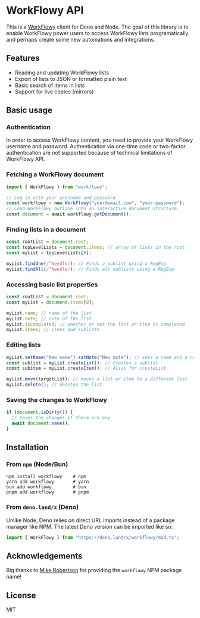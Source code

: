 # WorkFlowy API

This is a [WorkFlowy](https://workflowy.com) client for Deno and Node. The goal
of this library is to enable WorkFlowy power users to access WorkFlowy lists
programatically and perhaps create some new automations and integrations.

## Features

- Reading and updating WorkFlowy lists
- Export of lists to JSON or formatted plain text
- Basic search of items in lists
- Support for live copies (mirrors)

## Basic usage

### Authentication

In order to access WorkFlowy content, you need to provide your WorkFlowy
username and password. Authentication via one-time code or two-factor
authentication are not supported because of technical limitations of WorkFlowy
API.

### Fetching a WorkFlowy document

```typescript
import { WorkFlowy } from "workflowy";

// Log in with your username and password
const workflowy = new WorkFlowy("your@email.com", "your-password");
// Load WorkFlowy outline into an interactive document structure
const document = await workflowy.getDocument();
```

### Finding lists in a document

```typescript
const rootList = document.root;
const topLevelLists = document.items; // array of lists in the root
const myList = topLevelLists[0];

myList.findOne(/^Needle/); // Finds a sublist using a RegExp
myList.findAll(/^Needle/); // Finds all sublists using a RegExp
```

### Accessing basic list properties

```typescript
const rootList = document.root;
const myList = document.items[0];

myList.name; // name of the list
myList.note; // note of the list
myList.isCompleted; // whether or not the list or item is completed
myList.items; // items and sublists
```

### Editing lists

```typescript
myList.setName("New name").setNote("New note"); // sets a name and a note
const sublist = myList.createList(); // Creates a sublist
const subitem = myList.createItem(); // Alias for createList

myList.move(targetList); // moves a list or item to a different list
myList.delete(); // deletes the list
```

### Saving the changes to WorkFlowy

```typescript
if (document.isDirty()) {
  // Saves the changes if there are any
  await document.save();
}
```

## Installation

### From `npm` (Node/Bun)

```
npm install workflowy    # npm
yarn add workflowy       # yarn
bun add workflowy        # bun
pnpm add workflowy       # pnpm
```

### From `deno.land/x` (Deno)

Unlike Node, Deno relies on direct URL imports instead of a package manager like
NPM. The latest Deno version can be imported like so:

```typescript
import { WorkFlowy } from "https://deno.land/x/workflowy/mod.ts";
```

## Acknowledgements

Big thanks to [Mike Robertson](https://github.com/mikerobe) for providing the
`workflowy` NPM package name!

## License

MIT
